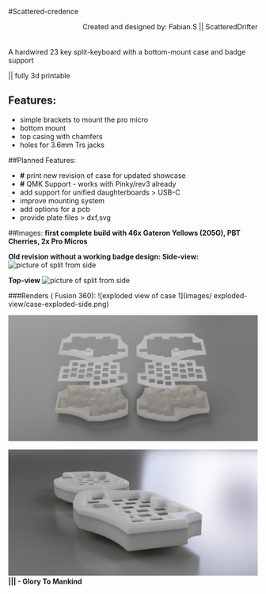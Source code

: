 #Scattered-credence

<div align="right"> Created and designed by: Fabian.S || ScatteredDrifter 
</div>
<br><br>
A hardwired 23 key split-keyboard with a bottom-mount case and badge support 

|| fully 3d printable

## Features: 
- simple brackets to mount the pro micro 
- bottom mount 
- top casing with chamfers 
- holes for 3.6mm Trs jacks


##Planned Features: 
 - **#** print new revision of case for updated showcase 
 - **#** QMK Support - works with Pinky/rev3 already 
 - add support for unified daughterboards > USB-C 
 -  improve mounting system 
 - add options for a pcb 
 - provide plate files > dxf,svg 
 
##Images:
<b>first complete build with 46x Gateron Yellows (205G), PBT Cherries, 2x Pro Micros

Old revision without a working badge design: 
</b>
**Side-view:**
![picture of split from side](images/Built/built-side.jpg)

**Top-view**
![picture of split from side](images/Built/built-top.jpg)

###Renders ( Fusion 360):
![exploded view  of case 1](images/
exploded-view/case-exploded-side.png)

 ![exploded view of case 2](images/exploded-view/case-exploded.png)

![exploded view of case 2](images/closed-view/case-closed-close.png)
**||| - Glory To Mankind**
